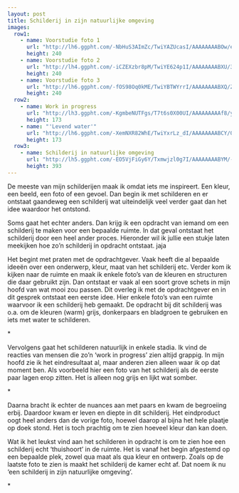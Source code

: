 ```yaml
---
layout: post
title: Schilderij in zijn natuurlijke omgeving
images:
  row1:
    - name: Voorstudie foto 1
      url: "http://lh6.ggpht.com/-NbHuS3AImZc/TwiYAZUcasI/AAAAAAAABOw/eLC6Mo1PTSs/Foto0186.jpg"
      height: 240
    - name: Voorstudie foto 2
      url: "http://lh4.ggpht.com/-iCZEXzbr8pM/TwiYE624p1I/AAAAAAAABXU/3qGf1cZ68QM/Foto0188.jpg"
      height: 240
    - name: Voorstudie foto 3
      url: "http://lh6.ggpht.com/-fOS98Oq0kME/TwiYBTWYrrI/AAAAAAAABXQ/ZR93VlKTeo8/Foto0187.jpg"
      height: 240
  row2:
    - name: Work in progress
      url: "http://lh3.ggpht.com/-KgmbeNUTFgs/T7t6s0X00UI/AAAAAAAAAf8/yUPMPitjQCg/Foto0214.jpg"
      height: 173
    - name: "'Levend water'"
      url: "http://lh6.ggpht.com/-XemNXR82WhE/TwiYxrLz_dI/AAAAAAAABCY/0dPuEEmGjM0/Foto0328.jpg"
      height: 173
  row3:
    - name: Schilderij in natuurlijke omgeving
      url: "http://lh5.ggpht.com/-EO5VjFiGy6Y/Txmwjzl0g7I/AAAAAAAABYM/-BFPyV6OCsY/DSCF2841.JPG"
      height: 393
---
```

De meeste van mijn schilderijen maak ik omdat iets me inspireert. Een kleur, een beeld, een foto of een gevoel. Dan begin ik met schilderen en er ontstaat gaandeweg een schilderij wat uiteindelijk veel verder gaat dan het idee waardoor het ontstond.

Soms gaat het echter anders. Dan krijg ik een opdracht van iemand om een schilderij te maken voor een bepaalde ruimte. In dat geval ontstaat het schilderij door een heel ander proces. Hieronder wil ik jullie een stukje laten meekijken hoe zo&rsquo;n schilderij in opdracht ontstaat. jaja

Het begint met praten met de opdrachtgever. Vaak heeft die al bepaalde idee&euml;n over een onderwerp, kleur, maat van het schilderij etc. Verder kom ik kijken naar de ruimte en maak ik enkele foto&rsquo;s van de kleuren en structuren die daar gebruikt zijn. Dan ontstaat er vaak al een soort grove schets in mijn hoofd van wat mooi zou passen. Dit overleg ik met de opdrachtgever en in dit gesprek ontstaat een eerste idee. Hier enkele foto&rsquo;s van een ruimte waarvoor ik een schilderij heb gemaakt. De opdracht bij dit schilderij was o.a. om de kleuren (warm) grijs, donkerpaars en bladgroen te gebruiken en iets met water te schilderen.
<div class="imagerowcontainer">* <!--|%%|%7B%25%20for%20image%20in%20page.images.row1%20%25%7D|%%|--> <!--|%%|%7B%25%20for%20component%20in%20site.components%20%25%7D|%%|--> <!--|%%|%7B%25%20if%20component.name%20%3D%3D%20%26quot%3Bimagerow-caption%26quot%3B%20%25%7D|%%|--> <!--|%%|%7B%7B%20component.content%20%7C%20replace%3A%26%2339%3B%25%25url%25%25%26%2339%3B%2Cimage.url%20%7C%20replace%3A%26%2339%3B%25%25name%25%25%26%2339%3B%2Cimage.name%20%7C%20replace%3A%26%2339%3B%25%25height%25%25%26%2339%3B%2Cimage.height%20%7C%20replace%3A%26%2339%3B%25%25caption%25%25%26%2339%3B%2Cimage.caption%20%7D%7D|%%|--> <!--|%%|%7B%25%20endif%20%25%7D|%%|--> <!--|%%|%7B%25%20endfor%20%25%7D|%%|--> <!--|%%|%7B%25%20endfor%20%25%7D|%%|--></div><div class="clearer"> </div>

Vervolgens gaat het schilderen natuurlijk in enkele stadia. Ik vind de reacties van mensen die zo&rsquo;n &lsquo;work in progress&rsquo; zien altijd grappig. In mijn hoofd zie ik het eindresultaat al, maar anderen zien alleen waar ik op dat moment ben. Als voorbeeld hier een foto van het schilderij als de eerste paar lagen erop zitten. Het is alleen nog grijs en lijkt wat somber.
<div class="imagerowcontainer">* <!--|%%|%7B%25%20for%20image%20in%20page.images.row2%20%25%7D|%%|--> <!--|%%|%7B%25%20for%20component%20in%20site.components%20%25%7D|%%|--> <!--|%%|%7B%25%20if%20component.name%20%3D%3D%20%26quot%3Bimagerow-caption%26quot%3B%20%25%7D|%%|--> <!--|%%|%7B%7B%20component.content%20%7C%20replace%3A%26%2339%3B%25%25url%25%25%26%2339%3B%2Cimage.url%20%7C%20replace%3A%26%2339%3B%25%25name%25%25%26%2339%3B%2Cimage.name%20%7C%20replace%3A%26%2339%3B%25%25height%25%25%26%2339%3B%2Cimage.height%20%7C%20replace%3A%26%2339%3B%25%25caption%25%25%26%2339%3B%2Cimage.caption%20%7D%7D|%%|--> <!--|%%|%7B%25%20endif%20%25%7D|%%|--> <!--|%%|%7B%25%20endfor%20%25%7D|%%|--> <!--|%%|%7B%25%20endfor%20%25%7D|%%|--></div><div class="clearer"> </div>

Daarna bracht ik echter de nuances aan met paars en kwam de begroeiing erbij. Daardoor kwam er leven en diepte in dit schilderij. Het eindproduct oogt heel anders dan de vorige foto, hoewel daarop al bijna het hele plaatje op doek stond. Het is toch prachtig om te zien hoeveel kleur dan kan doen.

Wat ik het leukst vind aan het schilderen in opdracht is om te zien hoe een schilderij echt &lsquo;thuishoort&rsquo; in de ruimte. Het is vanaf het begin afgestemd op een bepaalde plek, zowel qua maat als qua kleur en ontwerp. Zoals op de laatste foto te zien is maakt het schilderij de kamer echt af. Dat noem ik nu &lsquo;een schilderij in zijn natuurlijke omgeving&rsquo;.
<div class="imagerowcontainer">* <!--|%%|%7B%25%20for%20image%20in%20page.images.row3%20%25%7D|%%|--> <!--|%%|%7B%25%20for%20component%20in%20site.components%20%25%7D|%%|--> <!--|%%|%7B%25%20if%20component.name%20%3D%3D%20%26quot%3Bimagerow-image%26quot%3B%20%25%7D|%%|--> <!--|%%|%7B%7B%20component.content%20%7C%20replace%3A%26%2339%3B%25%25url%25%25%26%2339%3B%2Cimage.url%20%7C%20replace%3A%26%2339%3B%25%25name%25%25%26%2339%3B%2Cimage.name%20%7C%20replace%3A%26%2339%3B%25%25height%25%25%26%2339%3B%2Cimage.height%20%7D%7D|%%|--> <!--|%%|%7B%25%20endif%20%25%7D|%%|--> <!--|%%|%7B%25%20endfor%20%25%7D|%%|--> <!--|%%|%7B%25%20endfor%20%25%7D|%%|--></div><div class="clearer"> </div>